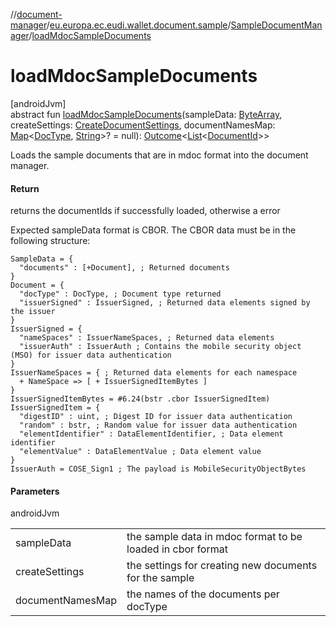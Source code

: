 //[document-manager](../../../index.md)/[eu.europa.ec.eudi.wallet.document.sample](../index.md)/[SampleDocumentManager](index.md)/[loadMdocSampleDocuments](load-mdoc-sample-documents.md)

# loadMdocSampleDocuments

[androidJvm]\
abstract fun [loadMdocSampleDocuments](load-mdoc-sample-documents.md)(sampleData: [ByteArray](https://kotlinlang.org/api/latest/jvm/stdlib/kotlin/-byte-array/index.html), createSettings: [CreateDocumentSettings](../../eu.europa.ec.eudi.wallet.document/-create-document-settings/index.md), documentNamesMap: [Map](https://kotlinlang.org/api/latest/jvm/stdlib/kotlin.collections/-map/index.html)&lt;[DocType](../../eu.europa.ec.eudi.wallet.document/-doc-type/index.md), [String](https://kotlinlang.org/api/latest/jvm/stdlib/kotlin/-string/index.html)&gt;? = null): [Outcome](../../eu.europa.ec.eudi.wallet.document/-outcome/index.md)&lt;[List](https://kotlinlang.org/api/latest/jvm/stdlib/kotlin.collections/-list/index.html)&lt;[DocumentId](../../eu.europa.ec.eudi.wallet.document/-document-id/index.md)&gt;&gt;

Loads the sample documents that are in mdoc format into the document manager.

#### Return

returns the documentIds if successfully loaded, otherwise a error

Expected sampleData format is CBOR. The CBOR data must be in the following structure:

```cddl
SampleData = {
  "documents" : [+Document], ; Returned documents
}
Document = {
  "docType" : DocType, ; Document type returned
  "issuerSigned" : IssuerSigned, ; Returned data elements signed by the issuer
}
IssuerSigned = {
  "nameSpaces" : IssuerNameSpaces, ; Returned data elements
  "issuerAuth" : IssuerAuth ; Contains the mobile security object (MSO) for issuer data authentication
}
IssuerNameSpaces = { ; Returned data elements for each namespace
  + NameSpace => [ + IssuerSignedItemBytes ]
}
IssuerSignedItemBytes = #6.24(bstr .cbor IssuerSignedItem)
IssuerSignedItem = {
  "digestID" : uint, ; Digest ID for issuer data authentication
  "random" : bstr, ; Random value for issuer data authentication
  "elementIdentifier" : DataElementIdentifier, ; Data element identifier
  "elementValue" : DataElementValue ; Data element value
}
IssuerAuth = COSE_Sign1 ; The payload is MobileSecurityObjectBytes
```

#### Parameters

androidJvm

| | |
|---|---|
| sampleData | the sample data in mdoc format to be loaded in cbor format |
| createSettings | the settings for creating new documents for the sample |
| documentNamesMap | the names of the documents per docType |
